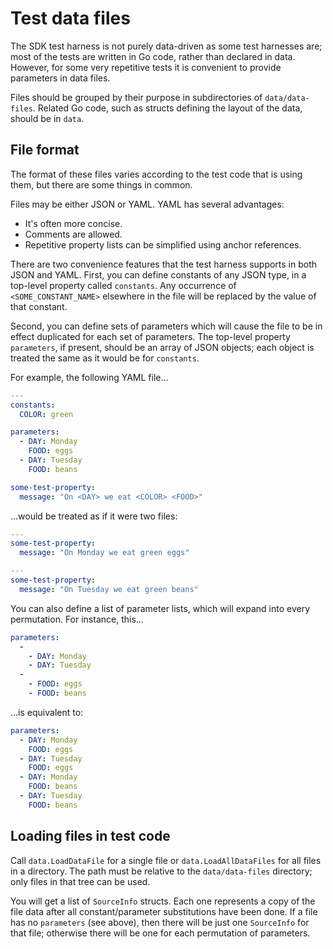 # Test data files

The SDK test harness is not purely data-driven as some test harnesses are; most of the tests are written in Go code, rather than declared in data. However, for some very repetitive tests it is convenient to provide parameters in data files.

Files should be grouped by their purpose in subdirectories of `data/data-files`. Related Go code, such as structs defining the layout of the data, should be in `data`.

## File format

The format of these files varies according to the test code that is using them, but there are some things in common.

Files may be either JSON or YAML. YAML has several advantages:

* It's often more concise.
* Comments are allowed.
* Repetitive property lists can be simplified using anchor references.

There are two convenience features that the test harness supports in both JSON and YAML. First, you can define constants of any JSON type, in a top-level property called `constants`. Any occurrence of `<SOME_CONSTANT_NAME>` elsewhere in the file will be replaced by the value of that constant.

Second, you can define sets of parameters which will cause the file to be in effect duplicated for each set of parameters. The top-level property `parameters`, if present, should be an array of JSON objects; each object is treated the same as it would be for `constants`.

For example, the following YAML file...

```yaml
---
constants:
  COLOR: green

parameters:
  - DAY: Monday
    FOOD: eggs
  - DAY: Tuesday
    FOOD: beans

some-test-property:
  message: "On <DAY> we eat <COLOR> <FOOD>"
```

...would be treated as if it were two files:

```yaml
---
some-test-property:
  message: "On Monday we eat green eggs"
```

```yaml
---
some-test-property:
  message: "On Tuesday we eat green beans"
```

You can also define a list of parameter lists, which will expand into every permutation. For instance, this...

```yaml
parameters:
  -
    - DAY: Monday
    - DAY: Tuesday
  -
    - FOOD: eggs
    - FOOD: beans
```

...is equivalent to:

```yaml
parameters:
  - DAY: Monday
    FOOD: eggs
  - DAY: Tuesday
    FOOD: eggs
  - DAY: Monday
    FOOD: beans
  - DAY: Tuesday
    FOOD: beans
```

## Loading files in test code

Call `data.LoadDataFile` for a single file or `data.LoadAllDataFiles` for all files in a directory. The path must be relative to the `data/data-files` directory; only files in that tree can be used.

You will get a list of `SourceInfo` structs. Each one represents a copy of the file data after all constant/parameter substitutions have been done. If a file has no `parameters` (see above), then there will be just one `SourceInfo` for that file; otherwise there will be one for each permutation of parameters.
